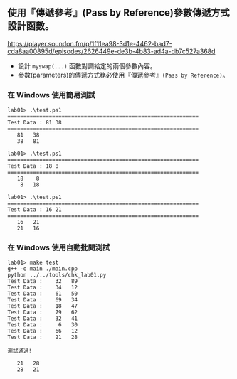 ## 使用『傳遞參考』(Pass by Reference)參數傳遞方式設計函數。

https://player.soundon.fm/p/1f11ea98-3d1e-4462-bad7-cda8aa00895d/episodes/2626449e-de3b-4b83-ad4a-db7c527a368d

- 設計 `myswap(...)` 函數對調給定的兩個參數內容。
- 參數(parameters)的傳遞方式務必使用『傳遞參考』`(Pass by Reference)`。

### 在 Windows 使用簡易測試
```shell
lab01> .\test.ps1
============================================================
Test Data : 81 38
============================================================
   81   38
   38   81

lab01> .\test.ps1
============================================================
Test Data : 18 8
============================================================
   18    8
    8   18

lab01> .\test.ps1
============================================================
Test Data : 16 21
============================================================
   16   21
   21   16
```

### 在 Windows 使用自動批閱測試
```shell
lab01> make test
g++ -o main ./main.cpp
python ../../tools/chk_lab01.py
Test Data :    32   89
Test Data :    34   12
Test Data :    61   50
Test Data :    69   34
Test Data :    18   47
Test Data :    79   62
Test Data :    32   41
Test Data :     6   30
Test Data :    66   12
Test Data :    21   28

測試通過!

   21   28
   28   21
```

